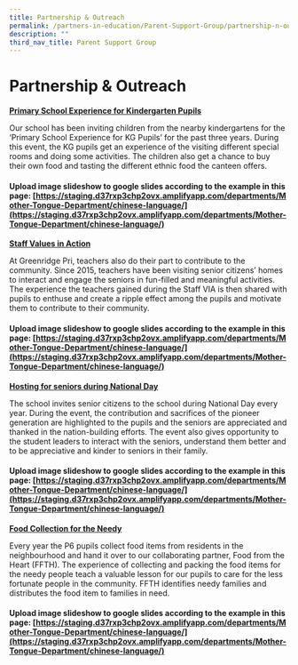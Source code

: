 ```yaml
---
title: Partnership & Outreach
permalink: /partners-in-education/Parent-Support-Group/partnership-n-outreach/
description: ""
third_nav_title: Parent Support Group
---
```

# Partnership & Outreach
<b><u>Primary School Experience for Kindergarten Pupils</u></b>

Our school has been inviting children from the nearby kindergartens for the ‘Primary School Experience for KG Pupils’ for the past three years. During this event, the KG pupils get an experience of the visiting different special rooms and doing some activities. The children also get a chance to buy their own food and tasting the different ethnic food the canteen offers.

#### Upload image slideshow to google slides according to the example in this page: [https://staging.d37rxp3chp2ovx.amplifyapp.com/departments/Mother-Tongue-Department/chinese-language/](https://staging.d37rxp3chp2ovx.amplifyapp.com/departments/Mother-Tongue-Department/chinese-language/)

<b><u>Staff Values in Action</u></b>

At Greenridge Pri, teachers also do their part to contribute to the community. Since 2015, teachers have been visiting senior citizens’ homes to interact and engage the seniors in fun-filled and meaningful activities. The experience the teachers gained during the Staff VIA is then shared with pupils to enthuse and create a ripple effect among the pupils and motivate them to contribute to their community.

#### Upload image slideshow to google slides according to the example in this page: [https://staging.d37rxp3chp2ovx.amplifyapp.com/departments/Mother-Tongue-Department/chinese-language/](https://staging.d37rxp3chp2ovx.amplifyapp.com/departments/Mother-Tongue-Department/chinese-language/)

<b><u>Hosting for seniors during National Day</u></b>

The school invites senior citizens to the school during National Day every year. During the event, the contribution and sacrifices of the pioneer generation are highlighted to the pupils and the seniors are appreciated and thanked in the nation-building efforts. The event also gives opportunity to the student leaders to interact with the seniors, understand them better and to be appreciative and kinder to seniors in their family.

#### Upload image slideshow to google slides according to the example in this page: [https://staging.d37rxp3chp2ovx.amplifyapp.com/departments/Mother-Tongue-Department/chinese-language/](https://staging.d37rxp3chp2ovx.amplifyapp.com/departments/Mother-Tongue-Department/chinese-language/)

<b><u>Food Collection for the Needy</u></b>

Every year the P6 pupils collect food items from residents in the neighbourhood and hand it over to our collaborating partner, Food from the Heart (FFTH). The experience of collecting and packing the food items for the needy people teach a valuable lesson for our pupils to care for the less fortunate people in the community. FFTH identifies needy families and distributes the food item to families in need.

#### Upload image slideshow to google slides according to the example in this page: [https://staging.d37rxp3chp2ovx.amplifyapp.com/departments/Mother-Tongue-Department/chinese-language/](https://staging.d37rxp3chp2ovx.amplifyapp.com/departments/Mother-Tongue-Department/chinese-language/)